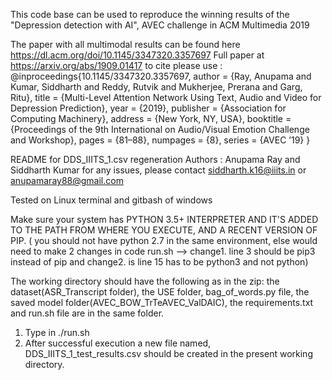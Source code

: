 This code base can be used to reproduce the winning results of the "Depression detection with AI", AVEC challenge in ACM Multimedia 2019

The paper with all multimodal results can be found here https://dl.acm.org/doi/10.1145/3347320.3357697
Full paper at https://arxiv.org/abs/1909.01417
to cite please use : 
@inproceedings{10.1145/3347320.3357697,
 author = {Ray, Anupama and Kumar, Siddharth and Reddy, Rutvik and Mukherjee, Prerana and Garg, Ritu},
 title = {Multi-Level Attention Network Using Text, Audio and Video for Depression Prediction},
 year = {2019},
 publisher = {Association for Computing Machinery},
 address = {New York, NY, USA},
 booktitle = {Proceedings of the 9th International on Audio/Visual Emotion Challenge and Workshop},
 pages = {81–88},
 numpages = {8},
 series = {AVEC ’19}
}


README for DDS_IIITS_1.csv regeneration 
Authors : Anupama Ray and Siddharth Kumar
for any issues, please contact siddharth.k16@iiits.in or anupamaray88@gmail.com

Tested on Linux terminal and gitbash of windows

Make sure your system has PYTHON 3.5+ INTERPRETER AND IT'S ADDED TO THE PATH FROM WHERE YOU EXECUTE, AND A RECENT VERSION OF PIP. ( you should not have python 2.7 in the same environment, else would need to make 2 changes in code run.sh --> change1. line 3 should be pip3 instead of pip and change2. is line 15 has to be python3 and not python)

The working directory should have the following as in the zip: the dataset(ASR_Transcript folder), the USE folder, bag_of_words.py file, the saved model folder(AVEC_BOW_TrTeAVEC_ValDAIC), the requirements.txt and run.sh file are in the same folder.
1. Type in ./run.sh
2. After successful execution a new file named, DDS_IIITS_1_test_results.csv should be created in the present working directory. 
